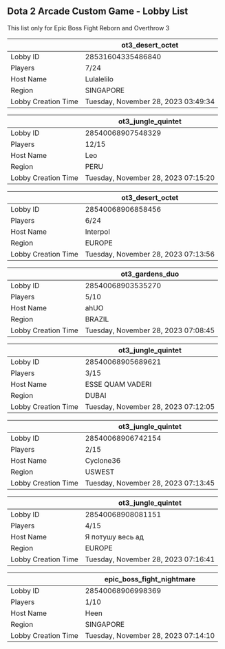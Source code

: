 ## Dota 2 Arcade Custom Game - Lobby List

This list only for Epic Boss Fight Reborn and Overthrow 3

|  | ot3_desert_octet |
| ------ | ------ |
| Lobby ID | 28531604335486840 |
| Players | 7/24 |
| Host Name | Lulalelilo |
| Region | SINGAPORE |
| Lobby Creation Time | Tuesday, November 28, 2023 03:49:34 |


|  | ot3_jungle_quintet |
| ------ | ------ |
| Lobby ID | 28540068907548329 |
| Players | 12/15 |
| Host Name | Leo |
| Region | PERU |
| Lobby Creation Time | Tuesday, November 28, 2023 07:15:20 |


|  | ot3_desert_octet |
| ------ | ------ |
| Lobby ID | 28540068906858456 |
| Players | 6/24 |
| Host Name | Interpol |
| Region | EUROPE |
| Lobby Creation Time | Tuesday, November 28, 2023 07:13:56 |


|  | ot3_gardens_duo |
| ------ | ------ |
| Lobby ID | 28540068903535270 |
| Players | 5/10 |
| Host Name | ahUO |
| Region | BRAZIL |
| Lobby Creation Time | Tuesday, November 28, 2023 07:08:45 |


|  | ot3_jungle_quintet |
| ------ | ------ |
| Lobby ID | 28540068905689621 |
| Players | 3/15 |
| Host Name | ESSE QUAM VADERI |
| Region | DUBAI |
| Lobby Creation Time | Tuesday, November 28, 2023 07:12:05 |


|  | ot3_jungle_quintet |
| ------ | ------ |
| Lobby ID | 28540068906742154 |
| Players | 2/15 |
| Host Name | Cyclone36 |
| Region | USWEST |
| Lobby Creation Time | Tuesday, November 28, 2023 07:13:45 |


|  | ot3_jungle_quintet |
| ------ | ------ |
| Lobby ID | 28540068908081151 |
| Players | 4/15 |
| Host Name | Я потушу весь ад |
| Region | EUROPE |
| Lobby Creation Time | Tuesday, November 28, 2023 07:16:41 |


|  | epic_boss_fight_nightmare |
| ------ | ------ |
| Lobby ID | 28540068906998369 |
| Players | 1/10 |
| Host Name | Heen |
| Region | SINGAPORE |
| Lobby Creation Time | Tuesday, November 28, 2023 07:14:10 |


